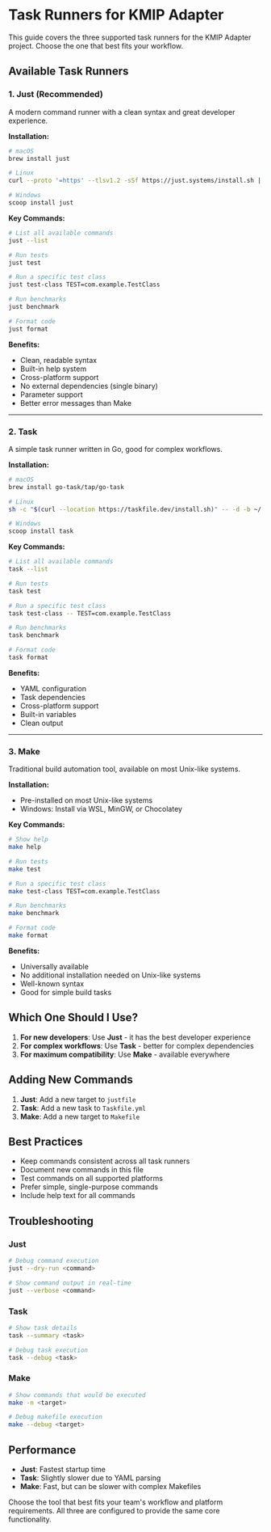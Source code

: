 # Task Runners for KMIP Adapter

This guide covers the three supported task runners for the KMIP Adapter project. Choose the one that best fits your workflow.

## Available Task Runners

### 1. Just (Recommended)
A modern command runner with a clean syntax and great developer experience.

**Installation:**
```bash
# macOS
brew install just

# Linux
curl --proto '=https' --tlsv1.2 -sSf https://just.systems/install.sh | bash -s -- --to ~/bin

# Windows
scoop install just
```

**Key Commands:**
```bash
# List all available commands
just --list

# Run tests
just test

# Run a specific test class
just test-class TEST=com.example.TestClass

# Run benchmarks
just benchmark

# Format code
just format
```

**Benefits:**
- Clean, readable syntax
- Built-in help system
- Cross-platform support
- No external dependencies (single binary)
- Parameter support
- Better error messages than Make

---

### 2. Task
A simple task runner written in Go, good for complex workflows.

**Installation:**
```bash
# macOS
brew install go-task/tap/go-task

# Linux
sh -c "$(curl --location https://taskfile.dev/install.sh)" -- -d -b ~/.local/bin

# Windows
scoop install task
```

**Key Commands:**
```bash
# List all available commands
task --list

# Run tests
task test

# Run a specific test class
task test-class -- TEST=com.example.TestClass

# Run benchmarks
task benchmark

# Format code
task format
```

**Benefits:**
- YAML configuration
- Task dependencies
- Cross-platform support
- Built-in variables
- Clean output

---

### 3. Make
Traditional build automation tool, available on most Unix-like systems.

**Installation:**
- Pre-installed on most Unix-like systems
- Windows: Install via WSL, MinGW, or Chocolatey

**Key Commands:**
```bash
# Show help
make help

# Run tests
make test

# Run a specific test class
make test-class TEST=com.example.TestClass

# Run benchmarks
make benchmark

# Format code
make format
```

**Benefits:**
- Universally available
- No additional installation needed on Unix-like systems
- Well-known syntax
- Good for simple build tasks

## Which One Should I Use?

1. **For new developers**: Use **Just** - it has the best developer experience
2. **For complex workflows**: Use **Task** - better for complex dependencies
3. **For maximum compatibility**: Use **Make** - available everywhere

## Adding New Commands

1. **Just**: Add a new target to `justfile`
2. **Task**: Add a new task to `Taskfile.yml`
3. **Make**: Add a new target to `Makefile`

## Best Practices

- Keep commands consistent across all task runners
- Document new commands in this file
- Test commands on all supported platforms
- Prefer simple, single-purpose commands
- Include help text for all commands

## Troubleshooting

### Just
```bash
# Debug command execution
just --dry-run <command>

# Show command output in real-time
just --verbose <command>
```

### Task
```bash
# Show task details
task --summary <task>

# Debug task execution
task --debug <task>
```

### Make
```bash
# Show commands that would be executed
make -n <target>

# Debug makefile execution
make --debug <target>
```

## Performance
- **Just**: Fastest startup time
- **Task**: Slightly slower due to YAML parsing
- **Make**: Fast, but can be slower with complex Makefiles

Choose the tool that best fits your team's workflow and platform requirements. All three are configured to provide the same core functionality.
